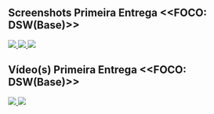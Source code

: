 ## Screenshots Primeira Entrega <<FOCO: DSW(Base)>>

<div class="row justify-content-center">
    <div class="col-md-12">
        <div class="row">
            <a href="/assets/images/entrega1/screenshot1.png" data-toggle="lightbox" data-gallery="example-gallery" class="col-sm-4">
                <img src="/assets/images/entrega1/screenshot1.png">
            </a>
            <a href="/assets/images/entrega1/screenshot2.png" data-toggle="lightbox" data-gallery="example-gallery" class="col-sm-4">
                <img src="/assets/images/entrega1/screenshot2.png">
            </a>
            <a href="/assets/images/entrega1/screenshot3.png" data-toggle="lightbox" data-gallery="example-gallery" class="col-sm-4">
                <img src="/assets/images/entrega1/screenshot3.png">
            </a>
        </div>
    </div>
</div>

## Vídeo(s) Primeira Entrega <<FOCO: DSW(Base)>>

<div class="row justify-content-center">
    <div class="col-md-12">
        <div class="row">
            <a href="https://youtu.be/4YzhoC3aw-4" data-toggle="lightbox" data-gallery="example-gallery" class="col-sm-6">
                <img src="/assets/images/entrega1/screenshot_video1.png">
            </a>
            <a href="https://youtu.be/L85OCHXZnOU" data-toggle="lightbox" data-gallery="example-gallery" class="col-sm-6">
                <img src="/assets/images/entrega1/screenshot_video2.png">
            </a>
        </div>
    </div>
</div>
